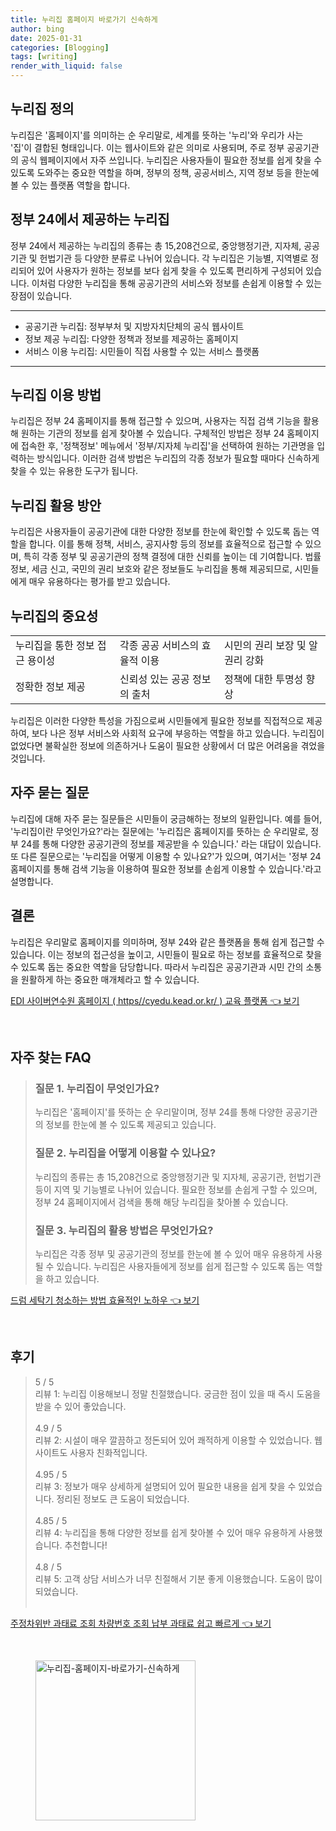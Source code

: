 ```yaml
---
title: 누리집 홈페이지 바로가기 신속하게
author: bing
date: 2025-01-31
categories: [Blogging]
tags: [writing]
render_with_liquid: false
---
```



<h2 id='누리집 정의'>누리집 정의</h2>

<p>누리집은 '홈페이지'를 의미하는 순 우리말로, 세계를 뜻하는 '누리'와 우리가 사는 '집'이 결합된 형태입니다. 이는 웹사이트와 같은 의미로 사용되며, 주로 정부 공공기관의 공식 웹페이지에서 자주 쓰입니다. 누리집은 사용자들이 필요한 정보를 쉽게 찾을 수 있도록 도와주는 중요한 역할을 하며, 정부의 정책, 공공서비스, 지역 정보 등을 한눈에 볼 수 있는 플랫폼 역할을 합니다.</p>

<h2 id='정부 24에서 제공하는 누리집'>정부 24에서 제공하는 누리집</h2>

<p>정부 24에서 제공하는 누리집의 종류는 총 15,208건으로, 중앙행정기관, 지자체, 공공기관 및 헌법기관 등 다양한 분류로 나뉘어 있습니다. 각 누리집은 기능별, 지역별로 정리되어 있어 사용자가 원하는 정보를 보다 쉽게 찾을 수 있도록 편리하게 구성되어 있습니다. 이처럼 다양한 누리집을 통해 공공기관의 서비스와 정보를 손쉽게 이용할 수 있는 장점이 있습니다.</p>

<hr />

<ul>
    <li>공공기관 누리집: 정부부처 및 지방자치단체의 공식 웹사이트</li>
    <li>정보 제공 누리집: 다양한 정책과 정보를 제공하는 홈페이지</li>
    <li>서비스 이용 누리집: 시민들이 직접 사용할 수 있는 서비스 플랫폼</li>
</ul>

<hr />

<h2 id='누리집 이용 방법'>누리집 이용 방법</h2>

<p>누리집은 정부 24 홈페이지를 통해 접근할 수 있으며, 사용자는 직접 검색 기능을 활용해 원하는 기관의 정보를 쉽게 찾아볼 수 있습니다. 구체적인 방법은 정부 24 홈페이지에 접속한 후, '정책정보' 메뉴에서 '정부/지자체 누리집'을 선택하여 원하는 기관명을 입력하는 방식입니다. 이러한 검색 방법은 누리집의 각종 정보가 필요할 때마다 신속하게 찾을 수 있는 유용한 도구가 됩니다.</p>

<h2 id='누리집 활용 방안'>누리집 활용 방안</h2>

<p>누리집은 사용자들이 공공기관에 대한 다양한 정보를 한눈에 확인할 수 있도록 돕는 역할을 합니다. 이를 통해 정책, 서비스, 공지사항 등의 정보를 효율적으로 접근할 수 있으며, 특히 각종 정부 및 공공기관의 정책 결정에 대한 신뢰를 높이는 데 기여합니다. 법률 정보, 세금 신고, 국민의 권리 보호와 같은 정보들도 누리집을 통해 제공되므로, 시민들에게 매우 유용하다는 평가를 받고 있습니다.</p>

<h2 id='누리집의 중요성'>누리집의 중요성</h2>

<table>
    <tr>
        <td>누리집을 통한 정보 접근 용이성</td>
        <td>각종 공공 서비스의 효율적 이용</td>
        <td>시민의 권리 보장 및 알권리 강화</td>
    </tr>
    <tr>
        <td>정확한 정보 제공</td>
        <td>신뢰성 있는 공공 정보의 출처</td>
        <td>정책에 대한 투명성 향상</td>
    </tr>
</table>

<p>누리집은 이러한 다양한 특성을 가짐으로써 시민들에게 필요한 정보를 직접적으로 제공하여, 보다 나은 정부 서비스와 사회적 요구에 부응하는 역할을 하고 있습니다. 누리집이 없었다면 불확실한 정보에 의존하거나 도움이 필요한 상황에서 더 많은 어려움을 겪었을 것입니다.</p>

<h2 id='자주 묻는 질문'>자주 묻는 질문</h2>

<p>누리집에 대해 자주 묻는 질문들은 시민들이 궁금해하는 정보의 일환입니다. 예를 들어, '누리집이란 무엇인가요?'라는 질문에는 '누리집은 홈페이지를 뜻하는 순 우리말로, 정부 24를 통해 다양한 공공기관의 정보를 제공받을 수 있습니다.' 라는 대답이 있습니다. 또 다른 질문으로는 '누리집을 어떻게 이용할 수 있나요?'가 있으며, 여기서는 '정부 24 홈페이지를 통해 검색 기능을 이용하여 필요한 정보를 손쉽게 이용할 수 있습니다.'라고 설명합니다.</p>

<h2 id='결론'>결론</h2>

<p>누리집은 우리말로 홈페이지를 의미하며, 정부 24와 같은 플랫폼을 통해 쉽게 접근할 수 있습니다. 이는 정보의 접근성을 높이고, 시민들이 필요로 하는 정보를 효율적으로 찾을 수 있도록 돕는 중요한 역할을 담당합니다. 따라서 누리집은 공공기관과 시민 간의 소통을 원활하게 하는 중요한 매개체라고 할 수 있습니다.</p>


<p><a class="click-button" title="EDI 사이버연수원 홈페이지 ( https//cyedu.kead.or.kr/ ) 교육 플랫폼" href="https://blackassets.github.io/posts/EDI-%EC%82%AC%EC%9D%B4%EB%B2%84%EC%97%B0%EC%88%98%EC%9B%90-%ED%99%88%ED%8E%98%EC%9D%B4%EC%A7%80-(-httpscyedu.kead.or.kr-)-%EA%B5%90%EC%9C%A1-%ED%94%8C%EB%9E%AB%ED%8F%BC/" rel="dofollow">EDI 사이버연수원 홈페이지 ( https//cyedu.kead.or.kr/ ) 교육 플랫폼 👈 보기</a></p><br>
<h2 id='자주_찾는_FAQ'>자주 찾는 FAQ</h2>
<div itemscope="" itemtype="https://schema.org/FAQPage"> 
<blockquote> 
<div itemscope="" itemprop="mainEntity" itemtype="https://schema.org/Question"> 
<h3 itemprop="name">질문 1. 누리집이 무엇인가요?</h3> 
<div itemscope="" itemprop="acceptedAnswer" itemtype="https://schema.org/Answer"> 
<span itemprop="text"> 
<p>누리집은 '홈페이지'를 뜻하는 순 우리말이며, 정부 24를 통해 다양한 공공기관의 정보를 한눈에 볼 수 있도록 제공되고 있습니다.</p> 
</span> 
</div> 
</div> 

<div itemscope="" itemprop="mainEntity" itemtype="https://schema.org/Question"> 
<h3 itemprop="name">질문 2. 누리집을 어떻게 이용할 수 있나요?</h3> 
<div itemscope="" itemprop="acceptedAnswer" itemtype="https://schema.org/Answer"> 
<span itemprop="text"> 
<p>누리집의 종류는 총 15,208건으로 중앙행정기관 및 지자체, 공공기관, 헌법기관 등이 지역 및 기능별로 나뉘어 있습니다. 필요한 정보를 손쉽게 구할 수 있으며, 정부 24 홈페이지에서 검색을 통해 해당 누리집을 찾아볼 수 있습니다.</p> 
</span> 
</div> 
</div> 

<div itemscope="" itemprop="mainEntity" itemtype="https://schema.org/Question"> 
<h3 itemprop="name">질문 3. 누리집의 활용 방법은 무엇인가요?</h3> 
<div itemscope="" itemprop="acceptedAnswer" itemtype="https://schema.org/Answer"> 
<span itemprop="text"> 
<p>누리집은 각종 정부 및 공공기관의 정보를 한눈에 볼 수 있어 매우 유용하게 사용될 수 있습니다. 누리집은 사용자들에게 정보를 쉽게 접근할 수 있도록 돕는 역할을 하고 있습니다.</p> 
</span> 
</div> 
</div> 

</blockquote> 
</div>
<p><a class="click-button" title="드럼 세탁기 청소하는 방법 효율적인 노하우" href="https://blackassets.github.io/posts/%EB%93%9C%EB%9F%BC-%EC%84%B8%ED%83%81%EA%B8%B0-%EC%B2%AD%EC%86%8C%ED%95%98%EB%8A%94-%EB%B0%A9%EB%B2%95-%ED%9A%A8%EC%9C%A8%EC%A0%81%EC%9D%B8-%EB%85%B8%ED%95%98%EC%9A%B0/" rel="dofollow">드럼 세탁기 청소하는 방법 효율적인 노하우 👈 보기</a></p><br>
<h2 id='후기'>후기</h2>
<div itemscope itemtype="https://schema.org/Product">
  <blockquote>
  <div itemprop="review" itemscope itemtype="https://schema.org/Review">
      <div itemprop="reviewRating" itemscope itemtype="https://schema.org/Rating"> <span itemprop="ratingValue">5</span> / <span itemprop="bestRating">5</span> </div>
      <span itemprop="reviewBody">리뷰 1: 누리집 이용해보니 정말 친절했습니다. 궁금한 점이 있을 때 즉시 도움을 받을 수 있어 좋았습니다.</span>
  </div>
  <br>
  <div itemprop="review" itemscope itemtype="https://schema.org/Review">
      <div itemprop="reviewRating" itemscope itemtype="https://schema.org/Rating"> <span itemprop="ratingValue">4.9</span> / <span itemprop="bestRating">5</span> </div>
      <span itemprop="reviewBody">리뷰 2: 시설이 매우 깔끔하고 정돈되어 있어 쾌적하게 이용할 수 있었습니다. 웹사이트도 사용자 친화적입니다.</span>
  </div>
  <br>
  <div itemprop="review" itemscope itemtype="https://schema.org/Review">
      <div itemprop="reviewRating" itemscope itemtype="https://schema.org/Rating"> <span itemprop="ratingValue">4.95</span> / <span itemprop="bestRating">5</span> </div>
      <span itemprop="reviewBody">리뷰 3: 정보가 매우 상세하게 설명되어 있어 필요한 내용을 쉽게 찾을 수 있었습니다. 정리된 정보도 큰 도움이 되었습니다.</span>
  </div>
  <br>
  <div itemprop="review" itemscope itemtype="https://schema.org/Review">
      <div itemprop="reviewRating" itemscope itemtype="https://schema.org/Rating"> <span itemprop="ratingValue">4.85</span> / <span itemprop="bestRating">5</span> </div>
      <span itemprop="reviewBody">리뷰 4: 누리집을 통해 다양한 정보를 쉽게 찾아볼 수 있어 매우 유용하게 사용했습니다. 추천합니다!</span>
  </div>
  <br>
  <div itemprop="review" itemscope itemtype="https://schema.org/Review">
      <div itemprop="reviewRating" itemscope itemtype="https://schema.org/Rating"> <span itemprop="ratingValue">4.8</span> / <span itemprop="bestRating">5</span> </div>
      <span itemprop="reviewBody">리뷰 5: 고객 상담 서비스가 너무 친절해서 기분 좋게 이용했습니다. 도움이 많이 되었습니다.</span>
  </div>
  <br>
  </blockquote>
</div>
<p><a class="click-button" title="주정차위반 과태료 조회 차량번호 조회 납부 과태료 쉽고 빠르게" href="https://blackassets.github.io/posts/%EC%A3%BC%EC%A0%95%EC%B0%A8%EC%9C%84%EB%B0%98-%EA%B3%BC%ED%83%9C%EB%A3%8C-%EC%A1%B0%ED%9A%8C-%EC%B0%A8%EB%9F%89%EB%B2%88%ED%98%B8-%EC%A1%B0%ED%9A%8C-%EB%82%A9%EB%B6%80-%EA%B3%BC%ED%83%9C%EB%A3%8C-%EC%89%BD%EA%B3%A0-%EB%B9%A0%EB%A5%B4%EA%B2%8C/" rel="dofollow">주정차위반 과태료 조회 차량번호 조회 납부 과태료 쉽고 빠르게 👈 보기</a></p><br>
<figure class="image"><img src="https://blackassets.github.io/assets/img/thumbnail/누리집-홈페이지-바로가기-신속하게.webp" alt="누리집-홈페이지-바로가기-신속하게" width="256" height="256"></figure>